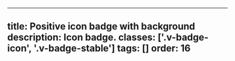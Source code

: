 <!--
 *              Copyright (c) 2025 Visa, Inc.
 *
 * Licensed under the Apache License, Version 2.0 (the "License");
 * you may not use this file except in compliance with the License.
 * You may obtain a copy of the License at
 *
 *         http://www.apache.org/licenses/LICENSE-2.0
 *
 * Unless required by applicable law or agreed to in writing, software
 * distributed under the License is distributed on an "AS IS" BASIS,
 * WITHOUT WARRANTIES OR CONDITIONS OF ANY KIND, either express or implied.
 * See the License for the specific language governing permissions and
 * limitations under the License.
 *
 -->
---
title: Positive icon badge with background
description: Icon badge.
classes: ['.v-badge-icon', '.v-badge-stable']
tags: []
order: 16
---

<div class="v-badge v-badge-icon v-badge-stable">
  <svg class="v-icon v-icon-tiny" height="16" viewbox="0 0 16 16" width="16">
    <use href="#visa-checkmark-tiny">
    </use>
  </svg>
</div>
